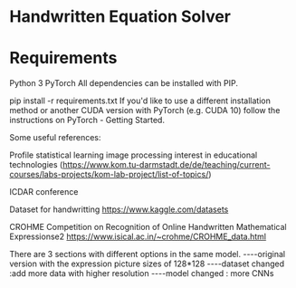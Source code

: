 # Handwritten Equation Solver

# Requirements
Python 3
PyTorch
All dependencies can be installed with PIP.

pip install -r requirements.txt
If you'd like to use a different installation method or another CUDA version with PyTorch (e.g. CUDA 10) follow the instructions on PyTorch - Getting Started.


Some useful references:

Profile statistical learning image processing interest in educational technologies (https://www.kom.tu-darmstadt.de/de/teaching/current-courses/labs-projects/kom-lab-project/list-of-topics/)

ICDAR conference

Dataset for handwritting https://www.kaggle.com/datasets

CROHME Competition on Recognition of Online Handwritten Mathematical Expressionse2 https://www.isical.ac.in/~crohme/CROHME_data.html

There are 3 sections with different options in the same model.
----original version with the expression picture sizes of 128*128 
----dataset changed :add more data with higher resolution
----model changed : more CNNs 



